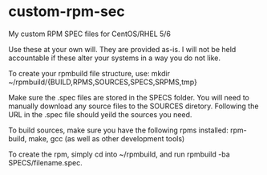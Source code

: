 custom-rpm-sec
==============

My custom RPM SPEC files for CentOS/RHEL 5/6

Use these at your own will. They are provided as-is.
I will not be held accountable if these alter your systems in a way you do not like.

To create your rpmbuild file structure, use:
mkdir ~/rpmbuild/{BUILD,RPMS,SOURCES,SPECS,SRPMS,tmp}

Make sure the .spec files are stored in the SPECS folder.
You will need to manually download any source files to the SOURCES diretory.
Following the URL in the .spec file should yeild the sources you need.

To build sources, make sure you have the following rpms installed:
rpm-build, make, gcc (as well as other development tools)

To create the rpm, simply cd into ~/rpmbuild, and run rpmbuild -ba SPECS/filename.spec.
